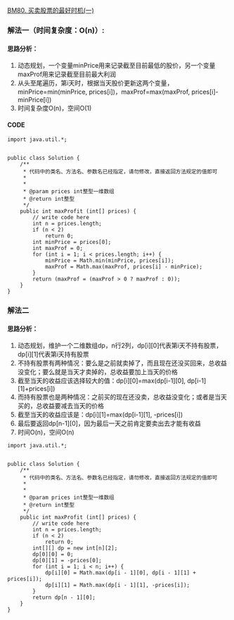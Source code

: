 [BM80. 买卖股票的最好时机(一)](https://www.nowcoder.com/practice/64b4262d4e6d4f6181cd45446a5821ec?tpId=295&tags=&title=&difficulty=0&judgeStatus=0&rp=0&sourceUrl=%2Fexam%2Foj%3Fpage%3D1%26tab%3D%25E7%25AE%2597%25E6%25B3%2595%25E7%25AF%2587%26topicId%3D295)
### 解法一（时间复杂度：O(n)）:
#### 思路分析：
1. 动态规划，一个变量minPrice用来记录截至目前最低的股价，另一个变量maxProf用来记录截至目前最大利润
2. 从头至尾遍历，第i天时，根据当天股价更新这两个变量，minPrice=min(minPrice, prices[i])，maxProf=max(maxProf, prices[i]-minPrice[i])
3. 时间复杂度O(n)，空间O(1)
#### CODE
```
import java.util.*;


public class Solution {
    /**
     * 代码中的类名、方法名、参数名已经指定，请勿修改，直接返回方法规定的值即可
     *
     * 
     * @param prices int整型一维数组 
     * @return int整型
     */
    public int maxProfit (int[] prices) {
        // write code here
        int n = prices.length;
        if (n < 2)
            return 0;
        int minPrice = prices[0];
        int maxProf = 0;
        for (int i = 1; i < prices.length; i++) {
            minPrice = Math.min(minPrice, prices[i]);
            maxProf = Math.max(maxProf, prices[i] - minPrice);
        }
        return (maxProf = (maxProf > 0 ? maxProf : 0));
    }
}
```
### 解法二
#### 思路分析：
1. 动态规划，维护一个二维数组dp，n行2列，dp[i][0]代表第i天不持有股票，dp[i][1]代表第i天持有股票
2. 不持有股票有两种情况：要么是之前就卖掉了，而且现在还没买回来，总收益没变化；要么就是当天才卖掉的，总收益要加上当天的价格
3. 截至当天的收益应该选择较大的值：dp[i][0]=max(dp[i-1][0], dp[i-1][1]+prices[i])
4. 而持有股票也是两种情况：之前买的现在还没卖，总收益没变化；或者是当天买的，总收益要减去当天的价格
5. 截至当天的收益应该是：dp[i][1]=max(dp[i-1][1], -prices[i])
6. 最后要返回dp[n-1][0]，因为最后一天之前肯定要卖出去才能有收益
7. 时间O(n)，空间O(n)
```
import java.util.*;


public class Solution {
    /**
     * 代码中的类名、方法名、参数名已经指定，请勿修改，直接返回方法规定的值即可
     *
     * 
     * @param prices int整型一维数组 
     * @return int整型
     */
    public int maxProfit (int[] prices) {
        // write code here
        int n = prices.length;
        if (n < 2)
            return 0;
        int[][] dp = new int[n][2];
        dp[0][0] = 0;
        dp[0][1] = -prices[0];
        for (int i = 1; i < n; i++) {
            dp[i][0] = Math.max(dp[i - 1][0], dp[i - 1][1] + prices[i]);
            dp[i][1] = Math.max(dp[i - 1][1], -prices[i]);
        }
        return dp[n - 1][0];
    }
}
```
